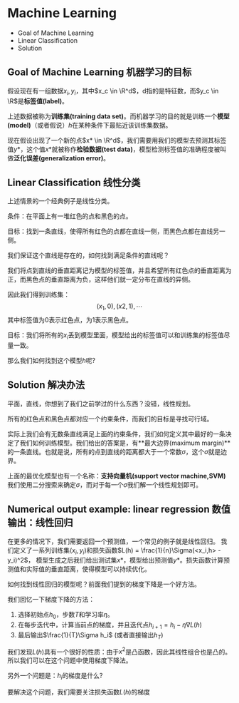 # Machine Learning

- Goal of Machine Learning
- Linear Classification
- Solution

## Goal of Machine Learning 机器学习的目标

假设现在有一组数据${x_i,y_i}$，其中$x_c \in \R^d$，d指的是特征数，而$y_c \in \R$是**标签值(label)**。

上述数据被称为**训练集(training data set)**。而机器学习的目的就是训练一个**模型(model)**（或者假说）$h$在某种条件下最贴近该训练集数据。

现在假设出现了一个新的点$x* \in \R^d$，我们需要用我们的模型去预测其标签值$y*$，这个值$x*$就被称作**检验数据(test data)**，模型检测标签值的准确程度被叫做**泛化误差(generalization error)**。

## Linear Classification 线性分类

上述情景的一个经典例子是线性分类。

条件：在平面上有一堆红色的点和黑色的点。

目标：找到一条直线，使得所有红色的点都在直线一侧，而黑色点都在直线另一侧。

我们保证这个直线是存在的，如何找到满足条件的直线呢？

我们将点到直线的垂直距离记为模型的标签值，并且希望所有红色点的垂直距离为正，而黑色点的垂直距离为负，这样他们就一定分布在直线的异侧。

因此我们得到训练集：
$$
    (x_1,0),(x2,1),\dotsb
$$
其中标签值为0表示红色点，为1表示黑色点。

目标：我们将所有的$x_i$丢到模型里面，模型给出的标签值可以和训练集的标签值尽量一致。

那么我们如何找到这个模型$h$呢?

## Solution 解决办法

平面，直线，你想到了我们之前学过的什么东西？没错，线性规划。

所有的红色点和黑色点都对应一个约束条件，而我们的目标是寻找可行域。

实际上我们会有无数条直线满足上面的约束条件，我们如何定义其中最好的一条决定了我们如何训练模型。我们给出的答案是，有**最大边界(maximum margin)**的一条直线。也就是说，所有的点到直线的距离都大于一个常数$\sigma$，这个$\sigma$就是边界。

上面的最优化模型也有一个名称：**支持向量机(support vector machine,SVM)**
我们使用二分搜索来确定$\sigma$，而对于每一个$\sigma$我们解一个线性规划即可。

## Numerical output example: linear regression 数值输出：线性回归

在更多的情况下，我们需要返回一个预测值，一个常见的例子就是线性回归。
我们定义了一系列训练集$(x_i,y_i)$和损失函数$L(h) = \frac{1}{n}\Sigma(<x_i,h> - y_i)^2$，
模型生成之后我们给出测试集$x*$，模型给出预测值$y*$。损失函数计算预测值和实际值的垂直距离，使得模型可以持续优化。

如何找到线性回归的模型呢？前面我们提到的梯度下降是一个好方法。

我们回忆一下梯度下降的方法：

1. 选择初始点$h_0$，步数$T$和学习率$\eta$。
2. 在每步迭代中，计算当前点的梯度，并且迭代点$h_{i+1} = h_i -\eta \nabla L(h)$
3. 最后输出$\frac{1}{T}\Sigma h_i$
(或者直接输出$h_T$)

我们发现$L(h)$具有一个很好的性质：由于$x^2$是凸函数，因此其线性组合也是凸的。所以我们可以在这个问题中使用梯度下降法。

另外一个问题是：$h_i$的梯度是什么?

要解决这个问题，我们需要关注损失函数$L(h)$的梯度